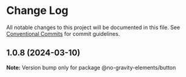 # Change Log

All notable changes to this project will be documented in this file.
See [Conventional Commits](https://conventionalcommits.org) for commit guidelines.

## 1.0.8 (2024-03-10)

**Note:** Version bump only for package @no-gravity-elements/button
